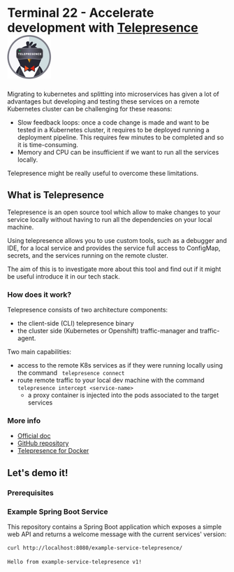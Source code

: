 # Terminal 22 - Accelerate development with [Telepresence<img src="telepresence.svg" width=100px />](https://www.telepresence.io/)

Migrating to kubernetes and splitting into microservices has given a lot of advantages but
developing and testing these services on a remote Kubernetes cluster can be challenging for these reasons:

- Slow feedback loops: once a code change is made and want to be tested in a Kubernetes cluster, it requires to be deployed running a 
deployment pipeline. This requires few minutes to be completed and so it is time-consuming.
- Memory and CPU can be insufficient if we want to run all the services locally.

Telepresence might be really useful to overcome these limitations.

## What is Telepresence
Telepresence is an open source tool which allow to make changes to your service locally without having to run all the dependencies on your local machine.

Using telepresence allows you to use custom tools, such as a debugger and IDE, for a local service and provides the service full access to ConfigMap, secrets, and the services running on the remote cluster.

The aim of this is to investigate more about this tool and find out if it might be useful introduce it in our tech stack.

### How does it work?
Telepresence consists of two architecture components: 
- the client-side (CLI) telepresence binary
- the cluster side (Kubernetes or Openshift) traffic-manager and traffic-agent.

Two main capabilities:
- access to the remote K8s services as if they were running locally using the command `` telepresence connect``
- route remote traffic to your local dev machine with the command `` telepresence intercept <service-name> ``
  - a proxy container is injected into the pods associated to the target services

### More info
- [Official doc](https://www.telepresence.io/)
- [GitHub repository](https://github.com/telepresenceio/telepresence)
- [Telepresence for Docker](https://www.docker.com/products/telepresence-for-docker/)

## Let's demo it!

### Prerequisites


### Example Spring Boot Service

This repository contains a Spring Boot application which exposes a simple web API and returns a welcome message with
the current services' version:

```shell
curl http://localhost:8080/example-service-telepresence/

Hello from example-service-telepresence v1!
```



    


